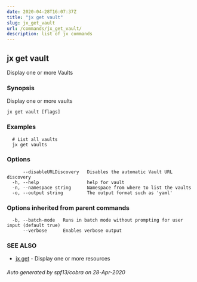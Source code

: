 ```yaml
---
date: 2020-04-28T16:07:37Z
title: "jx get vault"
slug: jx_get_vault
url: /commands/jx_get_vault/
description: list of jx commands
---
```

## jx get vault

Display one or more Vaults

### Synopsis

Display one or more vaults

```
jx get vault [flags]
```

### Examples

```
  # List all vaults
  jx get vaults
```

### Options

```
      --disableURLDiscovery   Disables the automatic Vault URL discovery
  -h, --help                  help for vault
  -n, --namespace string      Namespace from where to list the vaults
  -o, --output string         The output format such as 'yaml'
```

### Options inherited from parent commands

```
  -b, --batch-mode   Runs in batch mode without prompting for user input (default true)
      --verbose      Enables verbose output
```

### SEE ALSO

* [jx get](/commands/jx_get/)	 - Display one or more resources

###### Auto generated by spf13/cobra on 28-Apr-2020
